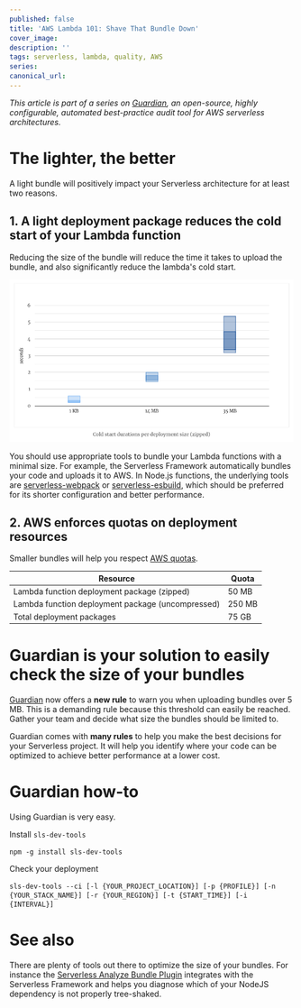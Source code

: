```yaml
---
published: false
title: 'AWS Lambda 101: Shave That Bundle Down'
cover_image:
description: ''
tags: serverless, lambda, quality, AWS
series:
canonical_url:
---
```


_This article is part of a series on [Guardian][guardian], an open-source, highly configurable, automated best-practice audit tool for AWS serverless architectures._

# The lighter, the better

A light bundle will positively impact your Serverless architecture for at least two reasons.

## 1. A light deployment package reduces the cold start of your Lambda function

Reducing the size of the bundle will reduce the time it takes to upload the bundle, and also significantly reduce the lambda's cold start.

![Cold start durations](./assets/bundle-size-impact-on-cold-start.png 'Cold start durations per deployment size (https://mikhail.io/serverless/coldstarts/aws/#does-package-size-matter)')

You should use appropriate tools to bundle your Lambda functions with a minimal size. For example, the Serverless Framework automatically bundles your code and uploads it to AWS. In Node.js functions, the underlying tools are [serverless-webpack][serverless-webpack] or [serverless-esbuild][serverless-esbuild], which should be preferred for its shorter configuration and better performance.

## 2. AWS enforces quotas on deployment resources

Smaller bundles will help you respect [AWS quotas][quotas].

| Resource                                          | Quota  |
|---------------------------------------------------|--------|
| Lambda function deployment package (zipped)       | 50 MB  |
| Lambda function deployment package (uncompressed) | 250 MB |
| Total deployment packages                         | 75 GB  |


# Guardian is your solution to easily check the size of your bundles

[Guardian][guardian] now offers a **new rule** to warn you when uploading bundles over 5 MB. This is a demanding rule because this threshold can easily be reached. Gather your team and decide what size the bundles should be limited to.

Guardian comes with **many rules** to help you make the best decisions for your Serverless project. It will help you identify where your code can be optimized to achieve better performance at a lower cost.

# Guardian how-to

Using Guardian is very easy.

Install `sls-dev-tools`
```
npm -g install sls-dev-tools
```

Check your deployment
```
sls-dev-tools --ci [-l {YOUR_PROJECT_LOCATION}] [-p {PROFILE}] [-n {YOUR_STACK_NAME}] [-r {YOUR_REGION}] [-t {START_TIME}] [-i {INTERVAL}]
```

# See also

There are plenty of tools out there to optimize the size of your bundles. For instance the [Serverless Analyze Bundle Plugin][serverless-analyze-bundle-plugin] integrates with the Serverless Framework and helps you diagnose which of your NodeJS dependency is not properly tree-shaked.

[guardian]: https://github.com/aleios-cloud/sls-dev-tools#guardian
[quotas]: https://docs.aws.amazon.com/lambda/latest/dg/gettingstarted-limits.html
[serverless-analyze-bundle-plugin]: https://github.com/adriencaccia/serverless-analyze-bundle-plugin
[serverless-webpack]: https://github.com/serverless-heaven/serverless-webpack
[serverless-esbuild]: https://github.com/floydspace/serverless-esbuild
